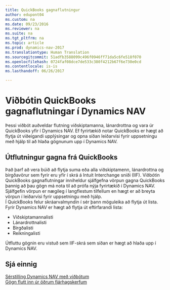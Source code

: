 ```yaml
---
title: QuickBooks gagnaflutningur
author: edupont04
ms.custom: na
ms.date: 09/23/2016
ms.reviewer: na
ms.suite: na
ms.tgt_pltfrm: na
ms.topic: article
ms.prod: dynamics-nav-2017
ms.translationtype: Human Translation
ms.sourcegitcommit: 51adfb3588099c496f0946ff71da5c6fe518f070
ms.openlocfilehash: 0724faf08dce7de533c380f4212b67f6e730e0cd
ms.contentlocale: is-is
ms.lasthandoff: 06/26/2017

---
```


# <a name="the-quickbooks-data-migration-extension-for-dynamics-nav"></a>Viðbótin QuickBooks gagnaflutningar í Dynamics NAV
Þessi viðbót auðveldar flutning viðskiptamanna, lánardrottna og vara úr QuickBooks yfir í Dynamics NAV. Ef fyrirtækið notar QuickBooks er hægt að flytja út viðeigandi upplýsingar og opna síðan leiðarvísi fyrir uppsetningu með hjálp til að hlaða gögnunum upp í Dynamics NAV.  

## <a name="exporting-data-from-quickbooks"></a>Útflutningur gagna frá QuickBooks
Það þarf að vera búið að flytja suma eða alla viðskiptamenn, lánardrottna og birgðavörur sem fyrir eru yfir í skrá á Intuit Interchange sniði (IIF). Viðbótin QuickBooks gagnaflutningar inniheldur sjálfgefna vörpun gagna QuickBooks þannig að þau gögn má nota til að prófa nýja fyrirtækið í Dynamics NAV. Sjálfgefin vörpun er nægileg í langflestum tilfellum en hægt er að breyta vörpun í leiðarvísi fyrir uppsetningu með hjálp.  
Í QuickBooks felur skráarvalmyndin í sér þann möguleika að flytja út lista. Fyrir Dynamics NAV er hægt að flytja út eftirfarandi lista:
- Viðskiptamannalisti
- Lánardrottnalisti
- Birgðalisti
- Reikningalisti  

Útfluttu gögnin eru vistuð sem IIF-skrá sem síðan er hægt að hlaða upp í Dynamics NAV.

## <a name="see-also"></a>Sjá einnig  
[Sérstilling Dynamics NAV með viðbótum ](ui-extensions.md)  
[Gögn flutt inn úr öðrum fjárhagskerfum](upload-data.md)  

